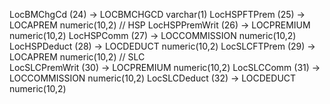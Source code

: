 LocBMChgCd (24) -> LOCBMCHGCD varchar(1)
LocHSPFTPrem (25) -> LOCAPREM numeric(10,2)  // HSP
LocHSPPremWrit (26) -> LOCPREMIUM numeric(10,2)
LocHSPComm (27) -> LOCCOMMISSION numeric(10,2)
LocHSPDeduct (28) -> LOCDEDUCT numeric(10,2)
LocSLCFTPrem (29) -> LOCAPREM numeric(10,2)  // SLC  
LocSLCPremWrit (30) -> LOCPREMIUM numeric(10,2)
LocSLCComm (31) -> LOCCOMMISSION numeric(10,2) 
LocSLCDeduct (32) -> LOCDEDUCT numeric(10,2)
